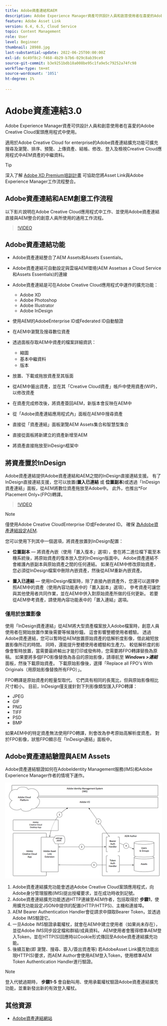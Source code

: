 ```yaml
---
title: Adobe資產連結和AEM
description: Adobe Experience Manager資產可供設計人員和創意使用者在喜愛的Adobe Creative Cloud案頭應用程式中使用。 適用於Adobe Creative Cloud for enterprise的Adobe資產連結擴充功能可擴充在Adobe XD、Photoshop、InDesign和Illustrator等Creative Cloud工具中，搜尋及瀏覽、排序、預覽、上傳資產、結帳、修改、登入及檢視AEM資產的中繼資料。
feature: Adobe Asset Link
version: 6.4, 6.5, Cloud Service
topic: Content Management
role: User
level: Beginner
thumbnail: 28988.jpg
last-substantial-update: 2022-06-25T00:00:00Z
exl-id: 6c49f8c2-f468-4b29-b7b6-029c8ab39ce9
source-git-commit: b3e9251bdb18a008be95c1fa9e5c79252a74fc98
workflow-type: tm+mt
source-wordcount: '1051'
ht-degree: 1%

---
```


# Adobe資產連結3.0

Adobe Experience Manager資產可供設計人員和創意使用者在喜愛的Adobe Creative Cloud案頭應用程式中使用。

適用於Adobe Creative Cloud for enterprise的Adobe資產連結擴充功能可擴充搜尋及瀏覽、排序、預覽、上傳資產、結帳、修改、登入及檢視Creative Cloud應用程式中AEM資產的中繼資料。

>[!TIP]
>
> 深入了解 [Adobe XD Premium培訓計畫](https://spark.adobe.com/page/wU7OXv8qKGugO/) 可協助您將Asset Link與Adobe Experience Manager工作流程整合。

## Adobe資產連結和AEM創意工作流程

以下影片說明在Adobe Creative Cloud應用程式中工作、並使用Adobe資產連結直接與AEM整合的創意人員所使用的通用工作流程。

>[!VIDEO](https://video.tv.adobe.com/v/335927?quality=12&learn=on)

## Adobe資產連結功能

+ Adobe資產連結整合了AEM Assets和Assets Essentials。
+ Adobe資產連結可自動設定與雲端AEM環境(AEM Assetsas a Cloud Service和Assets Essentials)的連線
+ Adobe資產連結是可在Adobe Creative Cloud應用程式中運作的擴充功能：

   + Adobe XD
   + Adobe Photoshop
   + Adobe Illustrator
   + Adobe InDesign

+ 使用AEM的AdobeEnterprise ID或Federated ID自動驗證
+ 在AEM中瀏覽及搜尋數位資產
+ 透過面板存取AEM中資產的檔案詳細資訊：
   + 縮圖
   + 基本中繼資料
   + 版本
+ 放置、下載或拖放資產至其版面
+ 從AEM中籤出資產，並在其「Creative Cloud資產」帳戶中使用資產(WIP)，以修改資產
+ 在資產完成修改後，將資產簽回AEM，新版本會反映在AEM中
+ 從「Adobe資產連結應用程式內」面板在AEM中搜尋資產
+ 直接從「資產連結」面板瀏覽AEM Assets集合和智慧型集合
+ 直接從面板將新建立的資產新增至AEM
+ 將資產直接拖放至InDesign框架中

## 將資產置於InDesign

Adobe資產連結提供Adobe資產連結和AEM之間的InDesign直接連結支援。 有了InDesign直接連結支援，您可以放置(__置入已連結__ 或 __位置副本__)或透過「InDesign資產連結」面板，從AEM將數位資產拖放至Adobe中。 此外，也推出*For Placement Only+(FPO)轉譯。

>[!VIDEO](https://video.tv.adobe.com/v/28988?quality=12&learn=on)

>[!NOTE]
>
>僅使用Adobe Creative CloudEnterprise ID或Federated ID。 確保 [為Adobe資產連結設定AEM](https://helpx.adobe.com/enterprise/admin-guide.html/enterprise/using/adobe-asset-link.ug.html).

您可以使用下列其中一個選項，將資產放置到InDesign配置：

+ **位置副本**  — 將資產內嵌（使用「置入復本」選項），會在將二進位檔下載至本機系統後，將原始資產的復本放入您的InDesign版面中。 Adobe資產連結不會維護內嵌副本與原始資產之間的任何連結。 如果在AEM中修改原始資產，您必須從InDesign檔案中刪除內嵌資產，然後從AEM重新內嵌資產。

+ **置入已連結**  — 使用InDesign檔案時，除了直接內嵌資產外，您還可以選擇參照AEM中的資產（使用內容功能表中的「置入副本」選項）。 參考資產可讓您與其他使用者共同作業，並在AEM中併入對原始資產所做的任何更新。 若要從AEM參考資產，請使用內容功能表中的「置入連結」選項。

### 僅用於放置影像

使用「InDesign資產連結」從AEM將大型資產檔案放入Adobe檔案時，創意人員使用者在開始放置作業後需要等候幾秒鐘。 這會影響整體使用者體驗。 透過Adobe資產連結，您可以暫時從AEM放置原始資產的低解析度影像，借此縮短放置影像所花的時間。 同時，還能提升整體使用者體驗和生產力。 較低解析度的影像會暫時放置，當需要最終輸出才能打印或發佈時，您需要將FPO轉譯替換為原稿。 如果要將多個FPO影像替換為各自的原始影像，請導航至 **_Windows >連結_** 面板，然後下載原始資產。 下載原始影像後，選擇「Replace all FPO&#39;s With Originals（用原始影像替換所有FPO）」。

FPO轉譯是原始資產的輕量型取代。 它們具有相同的長寬比，但與原始影像相比尺寸較小。 目前，InDesign僅支援針對下列影像類型匯入FPO轉譯：

+ JPEG
+ GIF
+ PNG
+ TIFF
+ PSD
+ BMP

如果AEM中的特定資產無法使用FPO轉譯，則會改為參考原始高解析度資產。 對於FPO影像，狀態FPO顯示在「InDesign連結」面板中。

## Adobe資產連結驗證與AEM Assets

Adobe資產連結驗證如何在AdobeIdentity Management服務(IMS)和Adobe Experience Manager作者的情境下運作。

![Adobe資產連結架構](assets/adobe-asset-link-article-understand.png)

1. Adobe資產連結擴充功能會透過Adobe Creative Cloud案頭應用程式，向Adobe身分管理服務(IMS)提出授權要求，並在成功時收到記號。
1. Adobe資產連結擴充功能透過HTTP連線至AEM作者，包括取得於 **步驟1**，使用擴充功能設定JSON中提供的配置(HTTP/HTTPS)、主機和連接埠。
1. AEM Bearer Authentication Handler會從請求中擷取Bearer Token，並透過Adobe IMS驗證它。
1. 一旦Adobe IMS驗證承載權杖，就會在AEM中建立使用者（如果尚未存在），並從Adobe IMS同步設定檔和群組/成員資料。 AEM使用者會獲得標準AEM登入Token，並在HTTP(S)回應時以Cookie形式傳回至Adobe資產連結擴充功能。
1. 後續互動(即 瀏覽、搜尋、簽入/簽出資產等) 若AdobeAsset Link擴充功能出現HTTP(S)要求，而AEM Author會使用AEM登入Token，使用標準AEM Token Authentication Handler進行驗證。

>[!NOTE]
>
>登入代號過期時， **步驟1-5** 會自動叫用、使用承載權杖驗證Adobe資產連結擴充功能，並重新發出新的有效登入權杖。

## 其他資源

+ [Adobe資產連結網站](https://www.adobe.com/tw/creativecloud/business/enterprise/adobe-asset-link.html)
